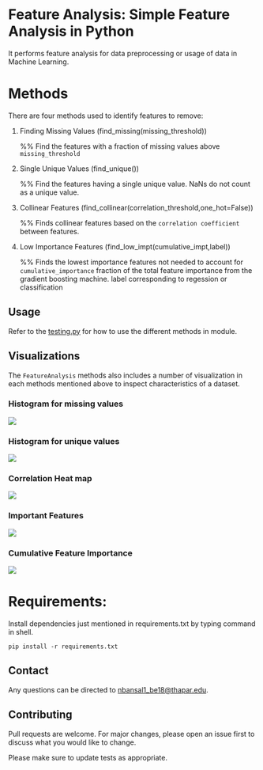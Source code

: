 # Feature Analysis: Simple Feature Analysis in Python

It performs feature analysis for data preprocessing or usage of data in Machine Learning.
# Methods

There are four methods used to identify features to remove:

1. Finding Missing Values (find_missing(missing_threshold)) 

   %% Find the features with a fraction of missing values above `missing_threshold`
2. Single Unique Values (find_unique())

    %% Find the features having a single unique value. NaNs do not count as a unique value.
3. Collinear Features (find_collinear(correlation_threshold,one_hot=False))

   %% Finds collinear features based on the `correlation coefficient` between features.
4. Low Importance Features (find_low_impt(cumulative_impt,label))

   %% Finds the lowest importance features not needed to account for `cumulative_importance` fraction
        of the total feature importance from the gradient boosting machine.
        label corresponding to regession or classification

## Usage

Refer to the [testing.py](https://github.com/coolestbnslz/Feature_Analysis/blob/main/testing.py) for how to use the different methods in module.

## Visualizations

The `FeatureAnalysis` methods also includes a number of visualization in each methods mentioned above to inspect 
characteristics of a dataset. 

### Histogram for missing values
![](images/Figure_1.png)

### Histogram for unique values
![](images/Figure_2.png)

### Correlation Heat map
![](images/Figure_3.png)

### Important Features
![](images/Figure_4.png)

### Cumulative Feature Importance
![](images/Figure_5.png)

# Requirements:
Install dependencies just mentioned in requirements.txt by typing command in shell.

`pip install -r requirements.txt`

## Contact

Any questions can be directed to nbansal1_be18@thapar.edu.

## Contributing
Pull requests are welcome. For major changes, please open an issue first to discuss what you would like to change.

Please make sure to update tests as appropriate.

